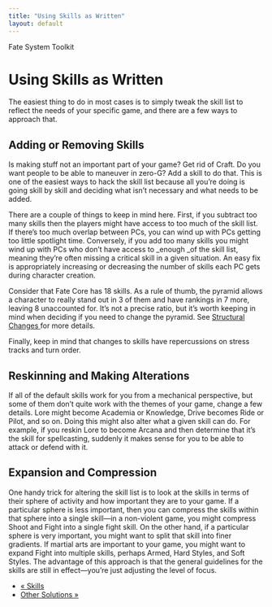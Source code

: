```yaml
---
title: "Using Skills as Written"
layout: default
---
```

    
Fate System Toolkit

#  Using Skills as Written

The easiest thing to do in most cases is to simply tweak the skill list to
reflect the needs of your specific game, and there are a few ways to approach
that.

## Adding or Removing Skills

Is making stuff not an important part of your game? Get rid of Craft. Do you
want people to be able to maneuver in zero-G? Add a skill to do that. This is
one of the easiest ways to hack the skill list because all you’re doing is
going skill by skill and deciding what isn’t necessary and what needs to be
added.

There are a couple of things to keep in mind here. First, if you subtract too
many skills then the players might have access to too much of the skill list.
If there’s too much overlap between PCs, you can wind up with PCs getting too
little spotlight time. Conversely, if you add too many skills you might wind
up with PCs who don’t have access to _enough _of the skill list, meaning
they’re often missing a critical skill in a given situation. An easy fix is
appropriately increasing or decreasing the number of skills each PC gets
during character creation.

Consider that Fate Core has 18 skills. As a rule of thumb, the pyramid allows
a character to really stand out in 3 of them and have rankings in 7 more,
leaving 8 unaccounted for. It’s not a precise ratio, but it’s worth keeping in
mind when deciding if you need to change the pyramid. See [Structural Changes
](../../fate-system-toolkit/structural-changes) for more details.

Finally, keep in mind that changes to skills have repercussions on stress
tracks and turn order.

## Reskinning and Making Alterations

If all of the default skills work for you from a mechanical perspective, but
some of them don’t quite work with the themes of your game, change a few
details. Lore might become Academia or Knowledge, Drive becomes Ride or Pilot,
and so on. Doing this might also alter what a given skill can do. For example,
if you reskin Lore to become Arcana and then determine that it’s the skill for
spellcasting, suddenly it makes sense for you to be able to attack or defend
with it.

## Expansion and Compression

One handy trick for altering the skill list is to look at the skills in terms
of their sphere of activity and how important they are to your game. If a
particular sphere is less important, then you can compress the skills within
that sphere into a single skill—in a non-violent game, you might compress
Shoot and Fight into a single fight skill. On the other hand, if a particular
sphere is very important, you might want to split that skill into finer
gradients. If martial arts are important to your game, you might want to
expand Fight into multiple skills, perhaps Armed, Hard Styles, and Soft
Styles. The advantage of this approach is that the general guidelines for the
skills are still in effect—you’re just adjusting the level of focus.

  * [« Skills](/fate-system-toolkit/skills)
  * [Other Solutions »](/fate-system-toolkit/other-solutions)

